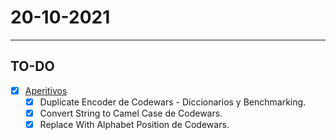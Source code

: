 # 20-10-2021
---
## TO-DO
- [x] [Aperitivos](https://poniperro.slack.com/archives/C02FAJ7MJEB/p1634234907001600)
	- [x] Duplicate Encoder de Codewars - Diccionarios y Benchmarking.
	- [x] Convert String to Camel Case de Codewars.
	- [x] Replace With Alphabet Position de Codewars.